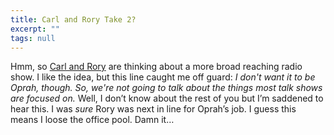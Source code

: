 ```yaml
---
title: Carl and Rory Take 2?
excerpt: ""
tags: null
---
```

<div class="Section1"> Hmm, so <a href="http://weblogs.asp.net/CFranklin/archive/2004/04/14/113178.aspx" target="_blank">Carl and Rory</a> are thinking about a more broad reaching radio show. I like the idea, but this line caught me off guard:
 <i>I don't want it to be Oprah, though. So, we're not going to talk about the things most talk shows are focused on.</i>
 Well, I don&rsquo;t know about the rest of you but I&rsquo;m saddened to hear this. I was <i>sure</i> Rory was next in line for Oprah&rsquo;s job. I guess this means I loose the office pool. Damn it&hellip;
</div>